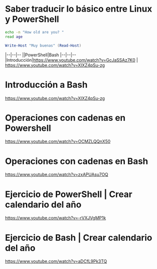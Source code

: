 # Saber traducir lo básico entre Linux y PowerShell

```Bash
echo -n "How old are you? "
read age
```

```PowerShell
Write-Host "Muy buenas" (Read-Host)
```

|--|--|--
||PowerShell|Bash
|--|--|--
|Introducción|https://www.youtube.com/watch?v=GcJaSSAz7K0 | https://www.youtube.com/watch?v=XIXZ4pSu-zg


# Introducción a Bash
https://www.youtube.com/watch?v=XIXZ4pSu-zg

# Operaciones con cadenas en Powershell
https://www.youtube.com/watch?v=OCMZLQQnX50

# Operaciones con cadenas en Bash
https://www.youtube.com/watch?v=zxAPUAsu7OQ

# Ejercicio de PowerShell | Crear calendario del año
https://www.youtube.com/watch?v=-rVXJVgMP1k

# Ejercicio de Bash | Crear calendario del año
https://www.youtube.com/watch?v=aDCfL9Pk3TQ
